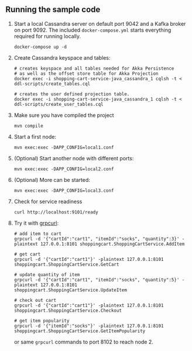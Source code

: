 ## Running the sample code

1. Start a local Cassandra server on default port 9042 and a Kafka broker on port 9092. The included `docker-compose.yml` starts everything required for running locally.

    ```
    docker-compose up -d
    ```

2. Create Cassandra keyspace and tables:

    ```shell
    # creates keyspace and all tables needed for Akka Persistence
    # as well as the offset store table for Akka Projection
    docker exec -i shopping-cart-service-java_cassandra_1 cqlsh -t < ddl-scripts/create_tables.cql
    ```

    ```shell
    # creates the user defined projection table.
    docker exec -i shopping-cart-service-java_cassandra_1 cqlsh -t < ddl-scripts/create_user_tables.cql
    ```

3. Make sure you have compiled the project

    ```
    mvn compile 
    ```

4. Start a first node:

    ```
    mvn exec:exec -DAPP_CONFIG=local1.conf
    ```

5. (Optional) Start another node with different ports:

    ```
    mvn exec:exec -DAPP_CONFIG=local2.conf
    ```

6. (Optional) More can be started:

    ```
    mvn exec:exec -DAPP_CONFIG=local3.conf
    ```

7. Check for service readiness

    ```
    curl http://localhost:9101/ready
    ```

8. Try it with [grpcurl](https://github.com/fullstorydev/grpcurl):

    ```
    # add item to cart
    grpcurl -d '{"cartId":"cart1", "itemId":"socks", "quantity":3}' -plaintext 127.0.0.1:8101 shoppingcart.ShoppingCartService.AddItem
    
    # get cart
    grpcurl -d '{"cartId":"cart1"}' -plaintext 127.0.0.1:8101 shoppingcart.ShoppingCartService.GetCart
    
    # update quantity of item
    grpcurl -d '{"cartId":"cart1", "itemId":"socks", "quantity":5}' -plaintext 127.0.0.1:8101 shoppingcart.ShoppingCartService.UpdateItem
    
    # check out cart
    grpcurl -d '{"cartId":"cart1"}' -plaintext 127.0.0.1:8101 shoppingcart.ShoppingCartService.Checkout
    
    # get item popularity
    grpcurl -d '{"itemId":"socks"}' -plaintext 127.0.0.1:8101 shoppingcart.ShoppingCartService.GetItemPopularity
    ```

    or same `grpcurl` commands to port 8102 to reach node 2.
